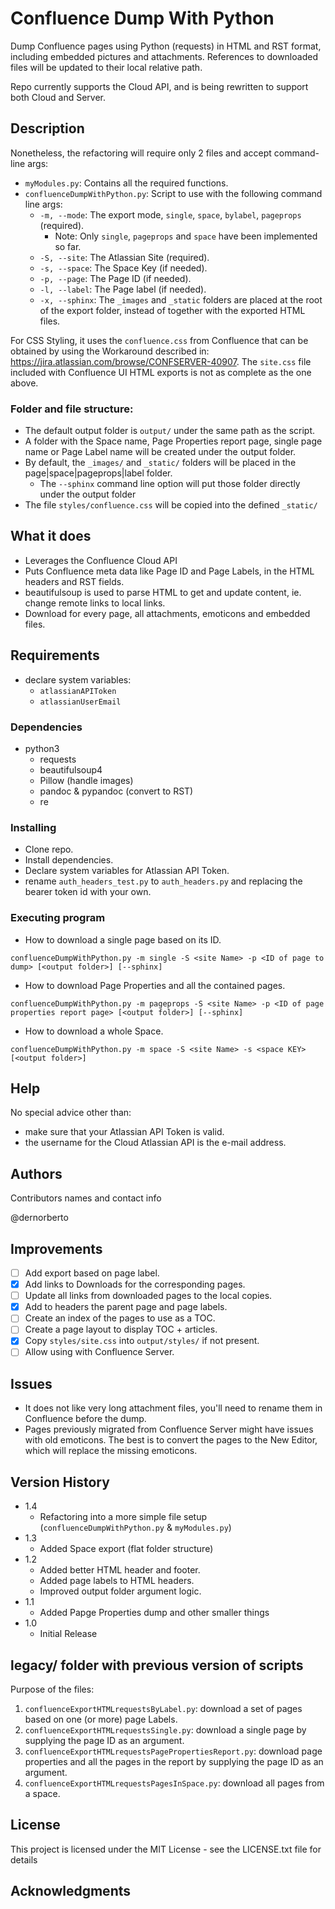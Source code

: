 # Confluence Dump With Python

Dump Confluence pages using Python (requests) in HTML and RST format, including embedded pictures and attachments.
References to downloaded files will be updated to their local relative path.

Repo currently supports the Cloud API, and is being rewritten to support both Cloud and Server.

## Description

Nonetheless, the refactoring will require only 2 files and accept command-line args:
* `myModules.py`: Contains all the required functions.
* `confluenceDumpWithPython.py`: Script to use with the following command line args:
  * `-m, --mode`: The export mode, `single`, `space`, `bylabel`, `pageprops` (required).
    * Note: Only `single`, `pageprops` and `space` have been implemented so far.
  * `-S, --site`: The Atlassian Site (required).
  * `-s, --space`: The Space Key (if needed).
  * `-p, --page`: The Page ID (if needed).
  * `-l, --label`: The Page label (if needed).
  * `-x, --sphinx`: The `_images` and `_static` folders are placed at the root of the export folder, instead of together with the exported HTML files.

For CSS Styling, it uses the `confluence.css` from Confluence that can be obtained by using the Workaround described in: https://jira.atlassian.com/browse/CONFSERVER-40907.
The `site.css` file included with Confluence UI HTML exports is not as complete as the one above.

### Folder and file structure:

* The default output folder is `output/` under the same path as the script.
* A folder with the Space name, Page Properties report page, single page name or Page Label name will be created under the output folder.
* By default, the `_images/` and `_static/` folders will be placed in the page|space|pageprops|label folder.
  * The `--sphinx` command line option will put those folder directly under the output folder
* The file `styles/confluence.css` will be copied into the defined `_static/`

## What it does

* Leverages the Confluence Cloud API
* Puts Confluence meta data like Page ID and Page Labels, in the HTML headers and RST fields.
* beautifulsoup is used to parse HTML to get and update content, ie. change remote links to local links.
* Download for every page, all attachments, emoticons and embedded files.

## Requirements

* declare system variables:
  * `atlassianAPIToken`
  * `atlassianUserEmail`

### Dependencies

* python3
  * requests
  * beautifulsoup4
  * Pillow (handle images)
  * pandoc & pypandoc (convert to RST)
  * re

### Installing

* Clone repo.
* Install dependencies.
* Declare system variables for Atlassian API Token.
* rename `auth_headers_test.py` to `auth_headers.py` and replacing the bearer token id with your own.
### Executing program


* How to download a single page based on its ID.

```
confluenceDumpWithPython.py -m single -S <site Name> -p <ID of page to dump> [<output folder>] [--sphinx]
```

* How to download Page Properties and all the contained pages.

```
confluenceDumpWithPython.py -m pageprops -S <site Name> -p <ID of page properties report page> [<output folder>] [--sphinx]
```

* How to download a whole Space.

```
confluenceDumpWithPython.py -m space -S <site Name> -s <space KEY> [<output folder>]
```

## Help

No special advice other than:
* make sure that your Atlassian API Token is valid.
* the username for the Cloud Atlassian API is the e-mail address.

## Authors

Contributors names and contact info

@dernorberto

## Improvements

- [ ] Add export based on page label.
- [x] Add links to Downloads for the corresponding pages.
- [ ] Update all links from downloaded pages to the local copies.
- [x] Add to headers the parent page and page labels.
- [ ] Create an index of the pages to use as a TOC.
- [ ] Create a page layout to display TOC + articles.
- [x] Copy `styles/site.css` into `output/styles/` if not present.
- [ ] Allow using with Confluence Server.

## Issues

* It does not like very long attachment files, you'll need to rename them in Confluence before the dump.
* Pages previously migrated from Confluence Server might have issues with old emoticons. The best is to convert the pages to the New Editor, which will replace the missing emoticons.

## Version History
* 1.4
  * Refactoring into a more simple file setup (`confluenceDumpWithPython.py` & `myModules.py`)
* 1.3
  * Added Space export (flat folder structure)
* 1.2
  * Added better HTML header and footer.
  * Added page labels to HTML headers.
  * Improved output folder argument logic.
* 1.1
  * Added Papge Properties dump and other smaller things
* 1.0
  * Initial Release

## legacy/ folder with previous version of scripts

Purpose of the files:
1. `confluenceExportHTMLrequestsByLabel.py`: download a set of pages based on one (or more) page Labels.
2. `confluenceExportHTMLrequestsSingle.py`: download a single page by supplying the page ID as an argument.
3. `confluenceExportHTMLrequestsPagePropertiesReport.py`: download page properties and all the pages in the report by supplying the page ID as an argument.
4. `confluenceExportHTMLrequestsPagesInSpace.py`: download all pages from a space.

## License

This project is licensed under the MIT License - see the LICENSE.txt file for details

## Acknowledgments

